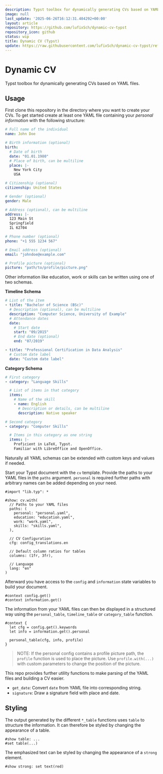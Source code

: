 ```yaml
---
description: Typst toolbox for dynamically generating CVs based on YAML files.
image: null
last_update: '2025-06-26T16:12:31.404292+00:00'
layout: article
repository: https://github.com/lufixSch/dynamic-cv-typst
repository_icon: github
status: wip
title: Dynamic CV (Typst)
update: https://raw.githubusercontent.com/lufixSch/dynamic-cv-typst/refs/heads/main/README.md
---
```


# Dynamic CV

Typst toolbox for dynamically generating CVs based on YAML files.

## Usage

First clone this repository in the directory where you want to create your CVs. To get started create at least one YAML file containing your _personal information_ with the following structure:

```yaml
# Full name of the individual
name: John Doe

# Birth information (optional)
birth:
  # Date of birth
  date: "01.01.1980"
  # Place of birth, can be multiline
  place: |-
    New York City
    USA

# Citizenship (optional)
citizenship: United States

# Gender (optional)
gender: Male

# Address (optional), can be multiline
address: |-
  123 Main St
  Springfield
  IL 62704

# Phone number (optional)
phone: "+1 555 1234 567"

# Email address (optional)
email: "johndoe@example.com"

# Profile picture (optional)
picture: "path/to/profile/picture.png"
```

Other information like education, work or skills can be written using one of two schemas.

**Timeline Schema**

```yaml
# List of the item
- title: "Bachelor of Science (BSc)"
  # Description (optional), can be multiline
  description: "Computer Science, University of Example"
  # Attendance dates
  date:
    # Start date
    start: "09/2015"
    # End date (optional)
    end: "07/2019"

- title: "Professional Certification in Data Analysis"
  # Custom date label
  date: "Custom date label"
```

**Category Schema**

```yaml
# First category
- category: "Language Skills"

  # List of items in that category
  items:
    # Name of the skill
    - name: English
      # Description or details, can be multiline
      description: Native speaker

# Second category
- category: "Computer Skills"

  # Items in this category as one string
  items: |-
    Proficient in LaTeX, Typst.
    Familiar with LibreOffice and OpenOffice.
```

Naturally all YAML schemas can be extended with custom keys and values if needed.

Start your Typst document with the `cv` template. Provide the paths to your YAML files in the `paths` argument. `personal` is required further paths with arbitrary names can be added depending on your need.

```
#import "lib.typ": *

#show: cv.with(
  // Paths to your YAML files
  paths: (
    personal: "personal.yaml",
    education: "education.yaml",
    work: "work.yaml",
    skills: "skills.yaml",
  ),

  // CV Configuration
  cfg: config_translations.en

  // Default column ratios for tables
  columns: (1fr, 3fr),

  // Language
  lang: "en"
)
```

Afterward you have access to the `config` and `information` state variables to build your document.

```
#context config.get()
#context information.get()
```

The information from your YAML files can then be displayed in a structured way using the `personal_table`, `timeline_table` or `category_table` function.

```
#context {
  let cfg = config.get().keywords
  let info = information.get().personal

  personal_table(cfg, info, profile)
}
```

> NOTE: If the personal config contains a profile picture path, the `profile` function is used to place the picture.
> Use `profile.with(...)` with custom parameters to change the position of the picture.

This repo provides further utility functions to make parsing of the YAML files and building a CV easier.

- `get_date`: Convert `date` from YAML file into corresponding string.
- `signature`: Draw a signature field with place and date.

## Styling

The output generated by the different `*_table` functions uses `table` to structure the information. It can therefore be styled by changing the appearance of a table.

```
#show table: ...
#set table(...)
```

The emphasized text can be styled by changing the appearance of a `strong` element.

```
#show strong: set text(red)
```